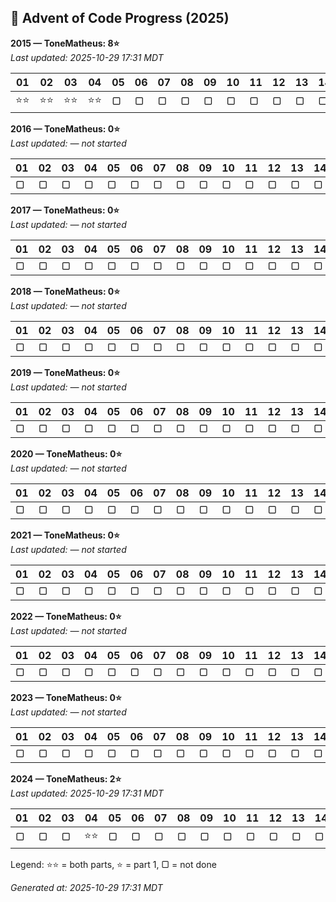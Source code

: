 
## 🎄 Advent of Code Progress (2025)

<!-- AOC-START -->
**2015 — ToneMatheus: 8⭐**  
_Last updated: 2025-10-29 17:31 MDT_

| 01 | 02 | 03 | 04 | 05 | 06 | 07 | 08 | 09 | 10 | 11 | 12 | 13 | 14 | 15 | 16 | 17 | 18 | 19 | 20 | 21 | 22 | 23 | 24 | 25 |
|---|---|---|---|---|---|---|---|---|---|---|---|---|---|---|---|---|---|---|---|---|---|---|---|---|
| ⭐⭐ | ⭐⭐ | ⭐⭐ | ⭐⭐ | ▢ | ▢ | ▢ | ▢ | ▢ | ▢ | ▢ | ▢ | ▢ | ▢ | ▢ | ▢ | ▢ | ▢ | ▢ | ▢ | ▢ | ▢ | ▢ | ▢ | ▢ |

**2016 — ToneMatheus: 0⭐**  
_Last updated: — not started_

| 01 | 02 | 03 | 04 | 05 | 06 | 07 | 08 | 09 | 10 | 11 | 12 | 13 | 14 | 15 | 16 | 17 | 18 | 19 | 20 | 21 | 22 | 23 | 24 | 25 |
|---|---|---|---|---|---|---|---|---|---|---|---|---|---|---|---|---|---|---|---|---|---|---|---|---|
| ▢ | ▢ | ▢ | ▢ | ▢ | ▢ | ▢ | ▢ | ▢ | ▢ | ▢ | ▢ | ▢ | ▢ | ▢ | ▢ | ▢ | ▢ | ▢ | ▢ | ▢ | ▢ | ▢ | ▢ | ▢ |

**2017 — ToneMatheus: 0⭐**  
_Last updated: — not started_

| 01 | 02 | 03 | 04 | 05 | 06 | 07 | 08 | 09 | 10 | 11 | 12 | 13 | 14 | 15 | 16 | 17 | 18 | 19 | 20 | 21 | 22 | 23 | 24 | 25 |
|---|---|---|---|---|---|---|---|---|---|---|---|---|---|---|---|---|---|---|---|---|---|---|---|---|
| ▢ | ▢ | ▢ | ▢ | ▢ | ▢ | ▢ | ▢ | ▢ | ▢ | ▢ | ▢ | ▢ | ▢ | ▢ | ▢ | ▢ | ▢ | ▢ | ▢ | ▢ | ▢ | ▢ | ▢ | ▢ |

**2018 — ToneMatheus: 0⭐**  
_Last updated: — not started_

| 01 | 02 | 03 | 04 | 05 | 06 | 07 | 08 | 09 | 10 | 11 | 12 | 13 | 14 | 15 | 16 | 17 | 18 | 19 | 20 | 21 | 22 | 23 | 24 | 25 |
|---|---|---|---|---|---|---|---|---|---|---|---|---|---|---|---|---|---|---|---|---|---|---|---|---|
| ▢ | ▢ | ▢ | ▢ | ▢ | ▢ | ▢ | ▢ | ▢ | ▢ | ▢ | ▢ | ▢ | ▢ | ▢ | ▢ | ▢ | ▢ | ▢ | ▢ | ▢ | ▢ | ▢ | ▢ | ▢ |

**2019 — ToneMatheus: 0⭐**  
_Last updated: — not started_

| 01 | 02 | 03 | 04 | 05 | 06 | 07 | 08 | 09 | 10 | 11 | 12 | 13 | 14 | 15 | 16 | 17 | 18 | 19 | 20 | 21 | 22 | 23 | 24 | 25 |
|---|---|---|---|---|---|---|---|---|---|---|---|---|---|---|---|---|---|---|---|---|---|---|---|---|
| ▢ | ▢ | ▢ | ▢ | ▢ | ▢ | ▢ | ▢ | ▢ | ▢ | ▢ | ▢ | ▢ | ▢ | ▢ | ▢ | ▢ | ▢ | ▢ | ▢ | ▢ | ▢ | ▢ | ▢ | ▢ |

**2020 — ToneMatheus: 0⭐**  
_Last updated: — not started_

| 01 | 02 | 03 | 04 | 05 | 06 | 07 | 08 | 09 | 10 | 11 | 12 | 13 | 14 | 15 | 16 | 17 | 18 | 19 | 20 | 21 | 22 | 23 | 24 | 25 |
|---|---|---|---|---|---|---|---|---|---|---|---|---|---|---|---|---|---|---|---|---|---|---|---|---|
| ▢ | ▢ | ▢ | ▢ | ▢ | ▢ | ▢ | ▢ | ▢ | ▢ | ▢ | ▢ | ▢ | ▢ | ▢ | ▢ | ▢ | ▢ | ▢ | ▢ | ▢ | ▢ | ▢ | ▢ | ▢ |

**2021 — ToneMatheus: 0⭐**  
_Last updated: — not started_

| 01 | 02 | 03 | 04 | 05 | 06 | 07 | 08 | 09 | 10 | 11 | 12 | 13 | 14 | 15 | 16 | 17 | 18 | 19 | 20 | 21 | 22 | 23 | 24 | 25 |
|---|---|---|---|---|---|---|---|---|---|---|---|---|---|---|---|---|---|---|---|---|---|---|---|---|
| ▢ | ▢ | ▢ | ▢ | ▢ | ▢ | ▢ | ▢ | ▢ | ▢ | ▢ | ▢ | ▢ | ▢ | ▢ | ▢ | ▢ | ▢ | ▢ | ▢ | ▢ | ▢ | ▢ | ▢ | ▢ |

**2022 — ToneMatheus: 0⭐**  
_Last updated: — not started_

| 01 | 02 | 03 | 04 | 05 | 06 | 07 | 08 | 09 | 10 | 11 | 12 | 13 | 14 | 15 | 16 | 17 | 18 | 19 | 20 | 21 | 22 | 23 | 24 | 25 |
|---|---|---|---|---|---|---|---|---|---|---|---|---|---|---|---|---|---|---|---|---|---|---|---|---|
| ▢ | ▢ | ▢ | ▢ | ▢ | ▢ | ▢ | ▢ | ▢ | ▢ | ▢ | ▢ | ▢ | ▢ | ▢ | ▢ | ▢ | ▢ | ▢ | ▢ | ▢ | ▢ | ▢ | ▢ | ▢ |

**2023 — ToneMatheus: 0⭐**  
_Last updated: — not started_

| 01 | 02 | 03 | 04 | 05 | 06 | 07 | 08 | 09 | 10 | 11 | 12 | 13 | 14 | 15 | 16 | 17 | 18 | 19 | 20 | 21 | 22 | 23 | 24 | 25 |
|---|---|---|---|---|---|---|---|---|---|---|---|---|---|---|---|---|---|---|---|---|---|---|---|---|
| ▢ | ▢ | ▢ | ▢ | ▢ | ▢ | ▢ | ▢ | ▢ | ▢ | ▢ | ▢ | ▢ | ▢ | ▢ | ▢ | ▢ | ▢ | ▢ | ▢ | ▢ | ▢ | ▢ | ▢ | ▢ |

**2024 — ToneMatheus: 2⭐**  
_Last updated: 2025-10-29 17:31 MDT_

| 01 | 02 | 03 | 04 | 05 | 06 | 07 | 08 | 09 | 10 | 11 | 12 | 13 | 14 | 15 | 16 | 17 | 18 | 19 | 20 | 21 | 22 | 23 | 24 | 25 |
|---|---|---|---|---|---|---|---|---|---|---|---|---|---|---|---|---|---|---|---|---|---|---|---|---|
| ▢ | ▢ | ▢ | ⭐⭐ | ▢ | ▢ | ▢ | ▢ | ▢ | ▢ | ▢ | ▢ | ▢ | ▢ | ▢ | ▢ | ▢ | ▢ | ▢ | ▢ | ▢ | ▢ | ▢ | ▢ | ▢ |

Legend: ⭐⭐ = both parts, ⭐ = part 1, ▢ = not done

_Generated at: 2025-10-29 17:31 MDT_
<!-- AOC-END -->
